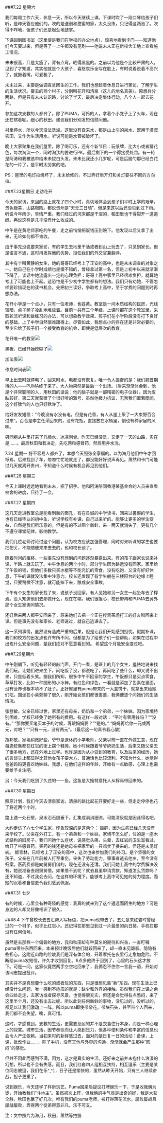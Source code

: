 ###7.22 星期六

我们每周工作六天，休息一天，所以今天继续上课。下课时吹了一段口琴给孩子们听，是昨天答应他们的。吹的是送别和甜蜜的家，太久没练，只记得这两首了。吹得不咋地，但孩子们还是起劲地鼓掌。

下课回到图书室（这里便是我们在学校的办公地点），惊喜地看到卡门——知道他们今天要过来，但是等了一上午都没有见到——他说未未正在新校舍工地上查看施工情况。

未未很高，只是太瘦了，背有点弯，晒得黑黑的。之前以为他是个比较严肃的人，见到了才知道，其实他就是个大孩子，喜怒哀乐全写在脸上，有时说着说着不高兴了，就撅着嘴，可爱极了。

未未过来，主要是做调查贫困生的工作。我们也想趁着休息日进行家访，了解学生的生活状况。要去的两个村子，分别叫花开和清泉（这儿的地名真美）。原想兵分两路，但是只有未未认识路，讨论了半天，最后决定集体行动，八个人一起去花开。

参加这次支教的人都齐了，除了PUMA，可怜的人，拿着个小凳子上了火车，现在还在熬着呢。细心的秋田，建议我们分别发短信慰问他。

村里停水，所以今天没法洗澡。这里没有自来水，都是山上引的泉水，既用于灌溉农田，又作为生活用水。听说可能是水管被破坏了。

晚上大家聚集在我们屋里，除了喝可乐，还有个新节目：玩纸牌，比大小或者猜花色，每次淘汰一个，同时淘汰的要进行PK。最后剩下的一个得接受处罚。有一轮是阿涛和我被选中给未未拔白头发。未未比我还小几岁呢，可是后脑勺那已经白花花的一片了，是平时太劳累的吧。

PS：屋里的电灯拉绳坏了，未未给修的。不过弄好后开灯和关灯要往不同的方向拉。

###7.23星期日 走访花开

今天的家访，来回的路上就花了四个小时，真切地体会到孩子们平时上学的艰辛。景色极美，山路艰险。都说贵州是“天无三日晴”，但是来这以后还没见到过下雨。听说今年雨少，旱情严重，我们经过的河床都是干涸的，稻田里也干得裂开一道道缝。冉说这样是几乎没有什么收成的。


中午是在黄老师家吃的午餐，走之前悄悄把饭钱压到碗下。他发现以后又拿了出来，无论如何都不肯收。

由于事先没说要来家访，有的学生去地里干活或者到山上玩去了，只见到家长。但是语言不通，这时冉发挥他的优势，担任我们的外交官兼翻译。

其中有个叫黄静的女生，她的哥哥已经考上了正安的高中，也是未未调查的对象之一。她自己在小学时成绩也是很不错的，曾经拿过第一名，但是上初中以来就渐渐下降了。谈话中她流露出一定的心理负担：哥哥上高中家里已经很难负担，就算她考上了可能也上不起。这恐怕是不少初中学生都有的想法。我们只有劝她，不管怎样要珍惜现在的读书机会，先把初三读好，争取考上高中，至于学费的问题到时再想办法。

花开小学是一个点小，只有一位老师，也姓黄。教室是一间木质结构的民房，光线较暗，桌子椅子凌乱地堆放着。目前一共有三个年级，上课时都在这个教室里，采取轮流听课和做练习的办法，可以想象教学效果。孩子们在小学阶段没有打下良好的基础，上了中学自然很难跟得上。尽管如此，我想点小的存在还是非常必要的，至少它给了孩子们一个接受教育的机会，即使是低层次的教育。

花开唯一的教室![](http://blueseach.blogbus.com/files/11873340726.jpg)

黑板，已经开始模糊了![](http://blueseach.blogbus.com/files/11873340726.jpg)

加法表![](http://blueseach.blogbus.com/files/11873340726.jpg)

作息时间表![](http://blueseach.blogbus.com/files/11873340726.jpg)

早上出去时就停电了，回来时水、电都没有恢复。唯一令人振奋的是：我们翘首期待的人——PUMA终于来了。大人物果然是最后一个出场。（后来渐渐体会到，他是个非常聪明的人，用秋田的话说：他的脑子就是一部精密的电子仪器）。因为皮肤较好，第二天就获赠了个很好听的雅号，虽然他极力抗议，无奈我们置若罔闻，这个好脾气的人也只好默许了。

给好友发短信：“今晚没有水没有电，但是有花香，有人从崖上采了一大束野百合过来”。百合是李主任采回来的，没有花瓶，直接放在水桶里，倒也有种家居的风味。

男同胞从井里打来了几桶水，冰凉刺骨。昨天已经没洗，又走了一天的山路，实在是……。最后秋田和我决定，先吃两粒感冒药，然后用井水洗。

7.24 星期一
好不容易人都齐了，本想今天照张全家福的。以为海月他们中午才回桴焉，后来找到了车，匆匆忙忙地就走了，都没能好好说声再见。萧然和卡门可能过几天就离开贵州，不知道什么时候有机会再见到他们。
 
###7.26 星期三

今天上课时远远地看到未未，招了招手。他和阿涛陪同香港某基金会的人员来查看校舍的进度，只待了一会。
 
###7.27 星期四

这几天走进教室总是能看到新的面孔，有在县城的中学读书，回来过暑假的学生，也有已经毕业的初中生，听说学校有补课，自己过来听的。能够让更多的学生受益，自然是我们所乐意的。但是有的不过图个新鲜，来一两天就消失了。更有几个不遵守课堂纪律，影响教学。
 
我们几位老师讨论过这个问题，认为校方应该加强管理，同时对来听课的学生也要把把关，不能随便来来去去的，也和校长谈了。
 
随着时间的推移，一些事先没有想到的问题逐渐暴露出来。有的孩子跟家长说来补课，半路上就去玩了。中午休息的两个小时，部分学生因为路远没有回家。家里给了午饭的钱，但他们多数只买冰棍等不能充饥的零食。没有吃饱，又没有好好休息，下午的课就没法集中注意力。校长还发现了有学生躺在三楼阳台的边缘上睡觉，只要稍微不注意，就可能摔下来，酿成安全事故。
 
下午有个女生的家长找了来，说孩子没回家，有人见她和另一女生一起坐车去了桴焉。没人知道他们去那做什么，现在在哪。我们很担心，校长带冉和PUMA去另外那个女生家询问情况。
 
还好后来两人都平安回来了，原来她们去把一个正在桴焉茶场打工的好友叫回来上课。但是事先没有和家长、老师说过，就自己逃课去了。
 
这一系列事情，虽然没有造成严重的后果，但是让我们开始感到担忧。假期补课，我们和校方的出发点也许有所不同，但都是为了给孩子们一些帮助，如果在过程中出现什么安全问题，是我们绝对不愿意看到的。
希望这个月能安全度过吧。

###7.29星期六

中午刚躺下，听见有轻轻的敲门声。开门一看，是班上的几个女生，羞怯地说来找我们玩。让她们进来坐下，问吃饭了没，都说吃了，再问吃了些什么，却又说不出来，只是低着头笑。据我们所知，很多中午不回家的学生，午饭都只是买点零食，草草打发，比如一种圆形的小冰棒，有红色和绿色，一看就是添加了色素在里面，没有营养也根本填不了肚子。正好屋里有puma带来的一大盒饼干，就拿出来给她们吃。围坐在小桌旁聊了很久，刚开始女孩们都很害羞，我俩便逐个问她们的生活情况。

张登敏，父亲已经过世，家里还有母亲，奶奶和一个弟弟，一个妹妹。因为家境特别困难，学校已经免了她所有的费用。有这样一段对话：
“平时有零用钱吗？”“没有。”
“那你要买笔买本子的时候，再跟妈妈要？”“是的。”
“妈妈再给你一元或两元，对吧？”“只有一元，没有两元”。（最后这一句真令我心酸）

胡邦敏，家境稍微好些，爷爷是退休的小学老师，父亲以前一直在外做生意，现在每逢赶集都在红岩的街上摆个鞋摊。她小时候跟着爷爷奶奶生活，后来又随父亲去了很多地方，还在外地上过学。也许是因为从小受到的教育，以及后来的经历，她的言谈举止都显得比其他女孩子要大方，普通话也比较流利。不知为什么，她觉得爸爸妈妈更喜欢她妹妹。我想，在他们这样的年龄，开始有一点敏感，心理上也需要给予关注吧。
 
另：今天我们吃到了久违的——鱼。这鱼是大嫂特意托人从桴焉带回来的。
 
###7.30 星期日

照原计划，我们今天去清泉家访。清泉的路比起花开要好走一些，但走走停停也花了将近两个小时。

路上遇一处石壁，泉水沿石缝垂下，汇集成涓涓细流。可能清泉就是因此得名吧。

大约走访了六七个学生家，印象较深的是这两个：
姬群，因为生病已经几天没有来学校了。父亲在外打工，有一个弟弟和一个妹妹，家境不怎么好，住的是一座木式结构的旧房子。我们问她什么症状，说感觉头痛，头晕，去红岩的卫生室看过，给开了些感冒药。买药的钱还是她母亲把家里的一只鸡卖了换来的。但还是未见好转。
姬青林，已经考上了正安的高中，这次也来参加我们的补习。是个坚强的女孩子。父亲在几年前被人打至重伤，丧失了劳动能力。肇事者逃去他乡，至今没有归案。医药费都是向舅舅们借的，现在还没有还清。我们问她上高中的学费解决没有，她说准备去跟舅舅借。如果借不到呢？就去县里申请贷款。知道怎么贷款吗？还不知道，不过我会去问。在这样的环境下，能够考上高中可见她的努力程度。而她的沉着和自信更令我们感到佩服。

###7.31 七夕
 
有的时候，心里会有种奇怪的感觉：我真的就来到了这个遥远而陌生的地方？可是身边的人却又好像相识了很久。

###8.4
下午曾校长去五汇帮人写标语，把puma也带去了。五汇是来红岩时曾经过的一个村子，似乎比红岩小。还记得在那里见到过一片最爱的向日葵。手机在那没有任何信号。

虽然是去那样一个偏僻的地方，我和秋田却有种莫名的期待和兴奋，一直叮嘱puma带些东西回来。本来预计晚饭后他们就该回来了，却一直未见踪影。隐隐有些担心，这附近山路的险峻我们是深有体会的，开着摩托在夜里行走愈加危险。不断给puma发短信，许久才收到回复。9点多他终于回到了，心里的石头这才放下。可是一问，这家伙竟然两手空空地回来了，我俩忍不住你一言我一语，开始对该同志提出批评。

其实并不是真想要什么吃的或者玩的东西，只是很想见些“新”东西。现在生活上已经没什么问题，唯一感到不适应的就是：缺少和外界的接触。虽然我们在上课之余会四处走走，去家访或者探寻风景，也觉得很充实，但还是会觉得有点憋闷，来了这里半个月，还没有出去过呢。所以此刻任何新鲜的事物，没见过的，没听过的，都足以让我们激动上一阵。所以puma即使带朵花，带块石头，甚至带个人回来，我们都不会失望，唉，真可惜。

这时，才感觉到，支教的生活，更需要忍耐的并不是衣食住行本身，而是一种心理上的寂寞。城市生活，因节奏快而让人感到压力，但各种便利条件和丰富的信息也会令人产生依赖。当初来时的新鲜感过去，面对的是日复一日的活动：备课，上课，批改作业……，除了手机，没有其他与外界的沟通，渐渐就会产生那种“憋闷”的感觉。

但并不因此而感到不满，因为，这才是真实的生活。还好来之前并未抱什么浪漫的幻想，所以也不会有失落。而且，我们红岩四人组相互扶持，相互逗乐（主要是某位同志被逗，我们在乐^_^），日子还是愉快的，虽然从昨天开始，只有三人继续奋战，担子更重了。

说到娱乐，今天还学了样新玩艺。Puma回来后提议打牌娱乐一下，于是收我俩为徒，开始教我们“斗地主”。虽然初次上阵，但我俩的手气竟是出奇的好，我是大获全胜，秋田也赢了好几次。唯有我们的puma老师，被打得落花流水，屡败屡战且屡战屡败，弄得两个徒弟得意非凡，乐不可支。

注：文中照片为海月，秋田，萧然等拍摄
